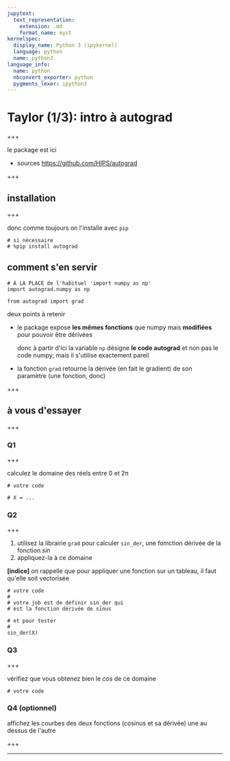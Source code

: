 ```yaml
---
jupytext:
  text_representation:
    extension: .md
    format_name: myst
kernelspec:
  display_name: Python 3 (ipykernel)
  language: python
  name: python3
language_info:
  name: python
  nbconvert_exporter: python
  pygments_lexer: ipython3
---
```


# Taylor (1/3): intro à autograd

+++

le package est ici

* sources <https://github.com/HIPS/autograd>

+++

## installation

+++

donc comme toujours on l'installe avec `pip`

```{code-cell} ipython3
# si nécessaire
# %pip install autograd
```

## comment s'en servir

```{code-cell} ipython3
# À LA PLACE de l'habituel 'import numpy as np'
import autograd.numpy as np

from autograd import grad
```

deux points à retenir

* le package expose **les mêmes fonctions** que numpy mais **modifiées** pour pouvoir être dérivées

  donc à partir d'ici la variable `np` désigne **le code autograd** et non pas le code numpy; mais il s'utilise exactement pareil
  
* la fonction `grad` retourne la dérivée (en fait le gradient) de son paramètre (une fonction, donc)

+++

## à vous d'essayer

+++

### Q1

+++

calculez le domaine des réels entre 0 et 2π

```{code-cell} ipython3
# votre code

# X = ...
```

### Q2

+++

1. utilisez la librairie `grad` pour calculer `sin_der`, une fomction dérivée de la fonction *sin*
2. appliquez-la à ce domaine

**[indice]** on rappelle que pour appliquer une fonction sur un tableau, il faut qu'elle soit vectorisée

```{code-cell} ipython3
# votre code
#
# votre job est de définir sin_der qui
# est la fonction dérivée de sinus
```

```{code-cell} ipython3
# et pour tester
#
sin_der(X)
```

### Q3

+++

vérifiez que vous obtenez bien le *cos* de ce domaine

```{code-cell} ipython3
# votre code
```

### Q4 (optionnel)

affichez les courbes des deux fonctions (cosinus et sa dérivée) une au dessus de l'autre

+++

***
